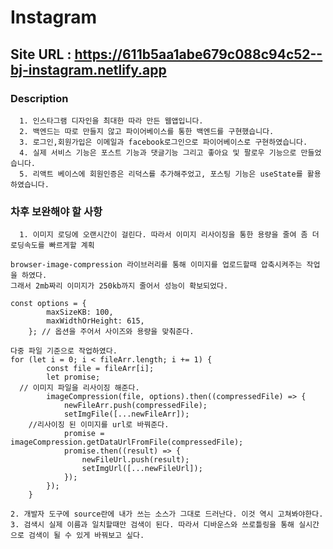 # Instagram

## Site URL : https://611b5aa1abe679c088c94c52--bj-instagram.netlify.app

### Description

```
  1. 인스타그램 디자인을 최대한 따라 만든 웹앱입니다.
  2. 백엔드는 따로 만들지 않고 파이어베이스를 통한 백엔드를 구현했습니다.
  3. 로그인,회원가입은 이메일과 facebook로그인으로 파이어베이스로 구현하였습니다.
  4. 실제 서비스 기능은 포스트 기능과 댓글기능 그리고 좋아요 및 팔로우 기능으로 만들었습니다.
  5. 리액트 베이스에 회원인증은 리덕스를 추가해주었고, 포스팅 기능은 useState를 활용하였습니다.
```

### 차후 보완해야 할 사항

```
  1. 이미지 로딩에 오랜시간이 걸린다. 따라서 이미지 리사이징을 통한 용량을 줄여 좀 더 로딩속도를 빠르게할 계획
```

    browser-image-compression 라이브러리를 통해 이미지를 업로드할때 압축시켜주는 작업을 하였다.
    그래서 2mb짜리 이미지가 250kb까지 줄어서 성능이 확보되었다.

    const options = {
    		maxSizeKB: 100,
    		maxWidthOrHeight: 615,
    	}; // 옵션을 주어서 사이즈와 용량을 맞춰준다.

    다중 파일 기준으로 작업하였다.
    for (let i = 0; i < fileArr.length; i += 1) {
    		const file = fileArr[i];
    		let promise;
      // 이미지 파일을 리사이징 해준다.
    		imageCompression(file, options).then((compressedFile) => {
    			newFileArr.push(compressedFile);
    			setImgFile([...newFileArr]);
        //리사이징 된 이미지를 url로 바꿔준다.
    			promise = imageCompression.getDataUrlFromFile(compressedFile);
    			promise.then((result) => {
    				newFileUrl.push(result);
    				setImgUrl([...newFileUrl]);
    			});
    		});
    	}

```
2. 개발자 도구에 source란에 내가 쓰는 소스가 그대로 드러난다. 이것 역시 고쳐봐야한다.
3. 검색시 실제 이름과 일치할때만 검색이 된다. 따라서 디바운스와 쓰로틀링을 통해 실시간으로 검색이 될 수 있게 바꿔보고 싶다.
```
